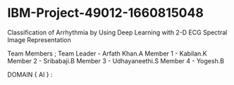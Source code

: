 # IBM-Project-49012-1660815048
Classification of Arrhythmia by Using Deep Learning with 2-D ECG Spectral Image Representation

Team Members ;
Team Leader - Arfath Khan.A
Member 1 - Kabilan.K
Member 2 - Sribabaji.B
Member 3 - Udhayaneethi.S
Member 4 - Yogesh.B

DOMAIN { AI } :
